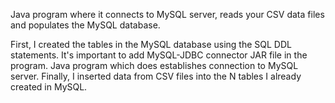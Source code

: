 Java program where it connects to MySQL server, reads your CSV data files and populates the MySQL database.

First, I created the tables in the MySQL database using the SQL DDL statements.
It's important to add MySQL-JDBC connector JAR file in the program.
Java program which does establishes connection to MySQL server.
Finally, I inserted data from CSV files into the N tables I already created in MySQL.
